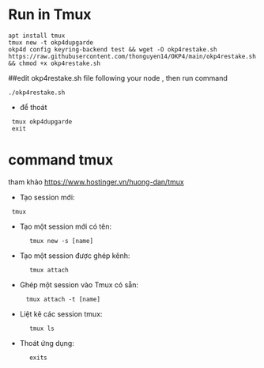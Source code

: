 # Run in Tmux
```
apt install tmux
tmux new -t okp4dupgarde
okp4d config keyring-backend test && wget -O okp4restake.sh https://raw.githubusercontent.com/thonguyen14/OKP4/main/okp4restake.sh && chmod +x okp4restake.sh
```
##edit okp4restake.sh file following your node , then run command 
```
./okp4restake.sh
 ```   
- để thoát 
```
 tmux okp4dupgarde  
 exit
 ```
# command tmux
 tham khảo https://www.hostinger.vn/huong-dan/tmux
- Tạo session mới:
```
 tmux
 ```
- Tạo một session mới có tên:
```
      tmux new -s [name]
```
- Tạo một session được ghép kênh:
```
      tmux attach 
```
- Ghép một session vào Tmux có sẵn:
```
     tmux attach -t [name]
```
- Liệt kê các session tmux:
```
      tmux ls
```
- Thoát ứng dụng:
```
      exits
 ```
 
